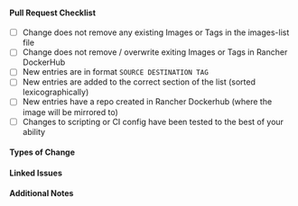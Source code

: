 #### Pull Request Checklist ####

- [ ] Change does not remove any existing Images or Tags in the images-list file
- [ ] Change does not remove / overwrite exiting Images or Tags in Rancher DockerHub
- [ ] New entries are in format `SOURCE DESTINATION TAG`
- [ ] New entries are added to the correct section of the list (sorted lexicographically)
- [ ] New entries have a repo created in Rancher Dockerhub (where the image will be mirrored to)
- [ ] Changes to scripting or CI config have been tested to the best of your ability

#### Types of Change ####

<!-- New image, version bump. script update, etc etc -->

#### Linked Issues ####

<!-- Link any related issues, pull-requests, or commit hashes that are relevant to this pull request.  -->

#### Additional Notes ####

<!-- Any additional details / test results / etc -->
